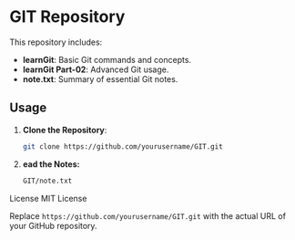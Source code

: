 # GIT Repository

This repository includes:
- **learnGit**: Basic Git commands and concepts.
- **learnGit Part-02**: Advanced Git usage.
- **note.txt**: Summary of essential Git notes.

## Usage

1. **Clone the Repository**:
   ```sh
   git clone https://github.com/yourusername/GIT.git

2. **ead the Notes:**
   ```sh
   GIT/note.txt

License
MIT License


Replace `https://github.com/yourusername/GIT.git` with the actual URL of your GitHub repository.
